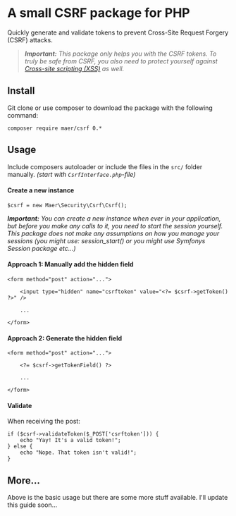 # A small CSRF package for PHP

Quickly generate and validate tokens to prevent Cross-Site Request Forgery (CSRF) attacks.

> *__Important:__ This package only helps you with the CSRF tokens. To truly be safe from CSRF, you also need to protect yourself against [Cross-site scripting (XSS)](https://en.wikipedia.org/wiki/Cross-site_scripting) as well.* 


## Install

Git clone or use composer to download the package with the following command:
```
composer require maer/csrf 0.*
```

## Usage
Include composers autoloader or include the files in the `src/` folder manually. *(start with `CsrfInterface.php`-file)*

#### Create a new instance ####

```
$csrf = new Maer\Security\Csrf\Csrf();

```

*__Important:__ You can create a new instance when ever in your application, but before you make any calls to it, you need to start the session yourself. This package does not make any assumptions on how you manage your sessions (you might use: session_start() or you might use Symfonys Session package etc...)*

#### Approach 1: Manually add the hidden field ####
```
<form method="post" action="...">

    <input type="hidden" name="csrftoken" value="<?= $csrf->getToken() ?>" />

    ...

</form>

```

#### Approach 2: Generate the hidden field ####
```
<form method="post" action="...">

    <?= $csrf->getTokenField() ?>

    ...

</form>

```

#### Validate
When receiving the post:
```
if ($csrf->validateToken($_POST['csrftoken'])) {
    echo "Yay! It's a valid token!";
} else {
    echo "Nope. That token isn't valid!";
}
```

## More...
Above is the basic usage but there are some more stuff available. I'll update this guide soon...